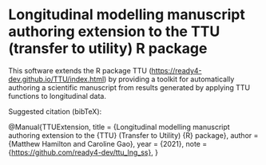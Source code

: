 # Longitudinal modelling manuscript authoring extension to the TTU (transfer to utility) R package
This software extends the R package TTU (https://ready4-dev.github.io/TTU/index.html) by providing a toolkit for automatically authoring a scientific manuscript from results generated by applying TTU functions to longitudinal data.

Suggested citation (bibTeX):

@Manual{TTUExtension,
    title = {Longitudinal modelling manuscript authoring extension to the {TTU} (Transfer to Utility) {R} package},
    author = {Matthew Hamilton and Caroline Gao},
    year = {2021},
    note = {https://github.com/ready4-dev/ttu_lng_ss},
  }